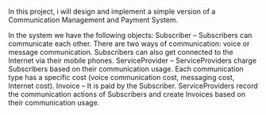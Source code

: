 In this project, i will design and implement a simple version of a Communication Management and Payment System.

 In the system we have the following objects: Subscriber – Subscribers can communicate each other.
  There are two ways of communication: voice or message communication. Subscribers can also get connected to the Internet via their mobile phones.
   ServiceProvider – ServiceProviders charge Subscribers based on their communication usage.
    Each communication type has a specific cost (voice communication cost, messaging cost, Internet cost). Invoice – It is paid by the Subscriber.
     ServiceProviders record the communication actions of Subscribers and create Invoices based on their communication usage.

     